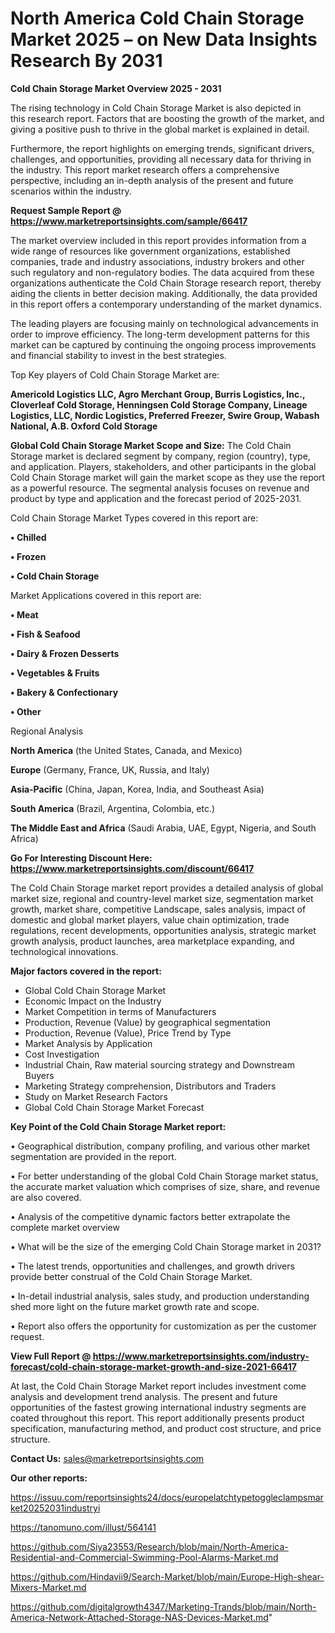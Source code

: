 # North America Cold Chain Storage Market 2025 – on New Data Insights Research By 2031

<Strong> Cold Chain Storage Market Overview 2025 - 2031</strong>

The rising technology in Cold Chain Storage Market is also depicted in this research report. Factors that are boosting the growth of the market, and giving a positive push to thrive in the global market is explained in detail.

Furthermore, the report highlights on emerging trends, significant drivers, challenges, and opportunities, providing all necessary data for thriving in the industry. This report market research offers a comprehensive perspective, including an in-depth analysis of the present and future scenarios within the industry.

<strong>Request Sample Report @ <a href=https://www.marketreportsinsights.com/sample/66417>https://www.marketreportsinsights.com/sample/66417</a></strong>

The market overview included in this report provides information from a wide range of resources like government organizations, established companies, trade and industry associations, industry brokers and other such regulatory and non-regulatory bodies. The data acquired from these organizations authenticate the Cold Chain Storage research report, thereby aiding the clients in better decision making. Additionally, the data provided in this report offers a contemporary understanding of the market dynamics.

The leading players are focusing mainly on technological advancements in order to improve efficiency. The long-term development patterns for this market can be captured by continuing the ongoing process improvements and financial stability to invest in the best strategies.

Top Key players of Cold Chain Storage Market are:

<strong>Americold Logistics LLC, Agro Merchant Group, Burris Logistics, Inc., Cloverleaf Cold Storage, Henningsen Cold Storage Company, Lineage Logistics, LLC, Nordic Logistics, Preferred Freezer, Swire Group, Wabash National, A.B. Oxford Cold Storage</strong>

<strong><b>Global Cold Chain Storage Market Scope and Size:</b></strong>
The Cold Chain Storage market is declared segment by company, region (country), type, and application. Players, stakeholders, and other participants in the global Cold Chain Storage market will gain the market scope as they use the report as a powerful resource. The segmental analysis focuses on revenue and product by type and application and the forecast period of 2025-2031.

Cold Chain Storage Market Types covered in this report are:

<strong>• Chilled

• Frozen

• Cold Chain Storage</strong>

Market Applications covered in this report are:

<strong>• Meat

• Fish & Seafood

• Dairy & Frozen Desserts

• Vegetables & Fruits

• Bakery & Confectionary

• Other</strong> 

Regional Analysis

<strong>North America</strong> (the United States, Canada, and Mexico)

<strong>Europe</strong> (Germany, France, UK, Russia, and Italy)

<strong>Asia-Pacific</strong> (China, Japan, Korea, India, and Southeast Asia)

<strong>South America</strong> (Brazil, Argentina, Colombia, etc.)

<strong>The Middle East and Africa</strong> (Saudi Arabia, UAE, Egypt, Nigeria, and South Africa)

<strong>Go For Interesting Discount Here: <a href=https://www.marketreportsinsights.com/discount/66417>https://www.marketreportsinsights.com/discount/66417</a></strong>

The Cold Chain Storage market report provides a detailed analysis of global market size, regional and country-level market size, segmentation market growth, market share, competitive Landscape, sales analysis, impact of domestic and global market players, value chain optimization, trade regulations, recent developments, opportunities analysis, strategic market growth analysis, product launches, area marketplace expanding, and technological innovations.

<strong><b>Major factors covered in the report:</b></strong>
<ul>
  <li>Global Cold Chain Storage Market </li>
  <li>Economic Impact on the Industry</li>
  <li>Market Competition in terms of Manufacturers</li>
  <li>Production, Revenue (Value) by geographical segmentation</li>
  <li>Production, Revenue (Value), Price Trend by Type</li>
  <li>Market Analysis by Application</li>
  <li>Cost Investigation</li>
  <li>Industrial Chain, Raw material sourcing strategy and Downstream Buyers</li>
  <li>Marketing Strategy comprehension, Distributors and Traders</li>
  <li>Study on Market Research Factors</li>
  <li>Global Cold Chain Storage Market Forecast</li>
</ul>

<strong><b>Key Point of the Cold Chain Storage Market report:</b></strong>

• Geographical distribution, company profiling, and various other market segmentation are provided in the report.

• For better understanding of the global Cold Chain Storage market status, the accurate market valuation which comprises of size, share, and revenue are also covered.

• Analysis of the competitive dynamic factors better extrapolate the complete market overview

• What will be the size of the emerging Cold Chain Storage market in 2031?

• The latest trends, opportunities and challenges, and growth drivers provide better construal of the Cold Chain Storage Market.

• In-detail industrial analysis, sales study, and production understanding shed more light on the future market growth rate and scope.

• Report also offers the opportunity for customization as per the customer request.

<strong><b>View Full Report @ <a href=https://www.marketreportsinsights.com/industry-forecast/cold-chain-storage-market-growth-and-size-2021-66417>https://www.marketreportsinsights.com/industry-forecast/cold-chain-storage-market-growth-and-size-2021-66417</a></b></strong>


At last, the Cold Chain Storage Market report includes investment come analysis and development trend analysis. The present and future opportunities of the fastest growing international industry segments are coated throughout this report. This report additionally presents product specification, manufacturing method, and product cost structure, and price structure.

<strong>Contact Us:</strong>
sales@marketreportsinsights.com

<strong>Our other reports:</strong>

<a href=https://issuu.com/reportsinsights24/docs/europelatchtypetoggleclampsmarket20252031industryi>https://issuu.com/reportsinsights24/docs/europelatchtypetoggleclampsmarket20252031industryi</a>

<a href=https://tanomuno.com/illust/564141>https://tanomuno.com/illust/564141</a>

<a href=https://github.com/Siya23553/Research/blob/main/North-America-Residential-and-Commercial-Swimming-Pool-Alarms-Market.md>https://github.com/Siya23553/Research/blob/main/North-America-Residential-and-Commercial-Swimming-Pool-Alarms-Market.md</a>

<a href=https://github.com/Hindavii9/Search-Market/blob/main/Europe-High-shear-Mixers-Market.md>https://github.com/Hindavii9/Search-Market/blob/main/Europe-High-shear-Mixers-Market.md</a>

<a href=https://github.com/digitalgrowth4347/Marketing-Trands/blob/main/North-America-Network-Attached-Storage-NAS-Devices-Market.md>https://github.com/digitalgrowth4347/Marketing-Trands/blob/main/North-America-Network-Attached-Storage-NAS-Devices-Market.md</a>"

